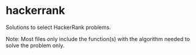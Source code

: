 # hackerrank

Solutions to select HackerRank problems.

Note: Most files only include the function(s) with the algorithm needed to solve the problem only.
